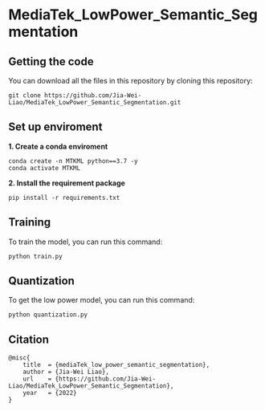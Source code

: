 # MediaTek_LowPower_Semantic_Segmentation

## Getting the code
You can download all the files in this repository by cloning this repository:  
```
git clone https://github.com/Jia-Wei-Liao/MediaTek_LowPower_Semantic_Segmentation.git
```

## Set up enviroment
**1. Create a conda enviroment**
```
conda create -n MTKML python==3.7 -y
conda activate MTKML
```
**2. Install the requirement package**
```
pip install -r requirements.txt
```


## Training
To train the model, you can run this command:
```
python train.py
```


## Quantization
To get the low power model, you can run this command:
```
python quantization.py
```


## Citation
```
@misc{
    title  = {mediaTek_low_power_semantic_segmentation},
    author = {Jia-Wei Liao},
    url    = {https://github.com/Jia-Wei-Liao/MediaTek_LowPower_Semantic_Segmentation},
    year   = {2022}
}
```
